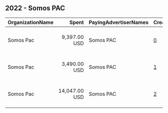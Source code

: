 ## 2022 - Somos PAC 
|OrganizationName|Spent|PayingAdvertiserNames|CreativeUrls|Impressions|Genders|AgeBrackets|CountryCodes|BillingAddresses|CandidateBallotInformation|
|:---|---:|:---|:---|---:|:---|:---|:---|:---|:---|
|Somos Pac|9,397.00 USD|Somos PAC|[0](https://www.snap.com/political-ads/asset/4f7fafc742b65bb04d96d9d16f2cc2f8f84b6353d1281a27db92881481255ac5?mediaType=mp4)|346,646||18+|united states|"901 H STREET NE, Apt 519,washington dc,20002,US"|Mark Kelly|
|Somos Pac|3,490.00 USD|Somos PAC|[1](https://www.snap.com/political-ads/asset/b60212b7a859b7854e7ce64b2744b55502971a236b3e8a1eb2977d367bc4bc66?mediaType=mp4)|161,456||18+|united states|"901 H STREET NE, Apt 519,washington dc,20002,US"|Mark Kelly|
|Somos Pac|14,047.00 USD|Somos PAC|[2](https://www.snap.com/political-ads/asset/acdaf6db0d0a06878528c931d477923266fccf9f180a50ac1f376bce20696526?mediaType=mp4)|725,941||18+|united states|"901 H STREET NE, Apt 519,washington dc,20002,US"|Mark Kelly|
